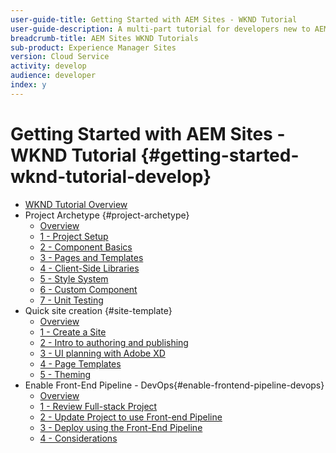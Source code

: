 ```yaml
---
user-guide-title: Getting Started with AEM Sites - WKND Tutorial
user-guide-description: A multi-part tutorial for developers new to AEM. Implement an AEM site for a fictitious lifestyle brand, the WKND. Enable Front-End pipeline to speed your development to deployment cycle.
breadcrumb-title: AEM Sites WKND Tutorials
sub-product: Experience Manager Sites
version: Cloud Service
activity: develop
audience: developer
index: y
---
```


# Getting Started with AEM Sites - WKND Tutorial {#getting-started-wknd-tutorial-develop}

+ [WKND Tutorial Overview](overview.md)
+ Project Archetype {#project-archetype}
  + [Overview](./project-archetype/overview.md)
  + [1 - Project Setup](./project-archetype/project-setup.md)
  + [2 - Component Basics](./project-archetype/component-basics.md)
  + [3 - Pages and Templates](./project-archetype/pages-templates.md)
  + [4 - Client-Side Libraries](./project-archetype/client-side-libraries.md)
  + [5 - Style System](./project-archetype/style-system.md)
  + [6 - Custom Component](./project-archetype/custom-component.md)
  + [7 - Unit Testing](./project-archetype/unit-testing.md)
+ Quick site creation {#site-template}
  + [Overview](./site-template/overview.md)
  + [1 - Create a Site](./site-template/create-site.md)
  + [2 - Intro to authoring and publishing](./site-template/author-content-publish.md)
  + [3 - UI planning with Adobe XD](./site-template/ui-planning-adobe-xd.md)
  + [4 - Page Templates](./site-template/page-templates.md)
  + [5 - Theming](./site-template/theming.md)
+ Enable Front-End Pipeline - DevOps{#enable-frontend-pipeline-devops}
  + [Overview](./enable-frontend-pipeline/overview.md)
  + [1 - Review Full-stack Project](./enable-frontend-pipeline/review-uifrontend-module.md)
  + [2 - Update Project to use Front-end Pipeline](./enable-frontend-pipeline/update-project.md)
  + [3 - Deploy using the Front-End Pipeline](./enable-frontend-pipeline/create-frontend-pipeline.md)
  + [4 - Considerations](./enable-frontend-pipeline/considerations.md)
  